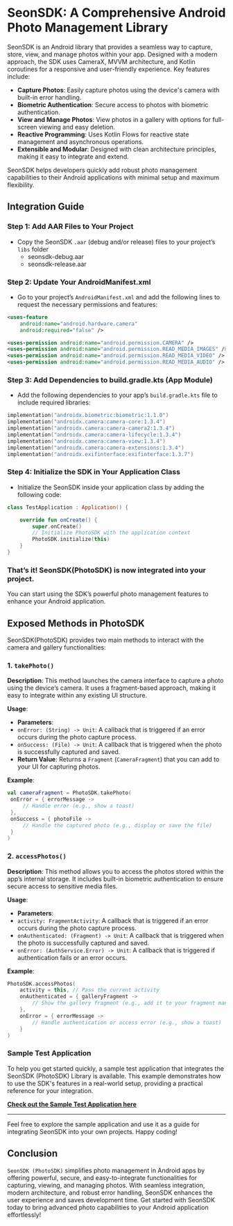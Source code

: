 # SeonSDK: A Comprehensive Android Photo Management Library

SeonSDK is an Android library that provides a seamless way to capture, store, view, and manage photos within your app. Designed with a modern approach, the SDK uses CameraX, MVVM architecture, and Kotlin coroutines for a responsive and user-friendly experience. Key features include:

- **Capture Photos**: Easily capture photos using the device's camera with built-in error handling.
- **Biometric Authentication**: Secure access to photos with biometric authentication.
- **View and Manage Photos**: View photos in a gallery with options for full-screen viewing and easy deletion.
- **Reactive Programming**: Uses Kotlin Flows for reactive state management and asynchronous operations.
- **Extensible and Modular**: Designed with clean architecture principles, making it easy to integrate and extend.

SeonSDK helps developers quickly add robust photo management capabilities to their Android applications with minimal setup and maximum flexibility.

## Integration Guide

### Step 1: Add AAR Files to Your Project

- Copy the SeonSDK `.aar` (debug and/or release) files to your project’s `libs` folder
    - seonsdk-debug.aar
    - seonsdk-release.aar

### Step 2: Update Your AndroidManifest.xml
- Go to your project’s `AndroidManifest.xml` and add the following lines to request the necessary permissions and features:

 ```xml
 <uses-feature
     android:name="android.hardware.camera"
     android:required="false" />

 <uses-permission android:name="android.permission.CAMERA" />
 <uses-permission android:name="android.permission.READ_MEDIA_IMAGES" />
 <uses-permission android:name="android.permission.READ_MEDIA_VIDEO" />
 <uses-permission android:name="android.permission.READ_MEDIA_AUDIO" />
 ```

### Step 3: Add Dependencies to build.gradle.kts (App Module)
- Add the following dependencies to your app’s `build.gradle.kts` file to include required libraries:

 ```kotlin
 implementation("androidx.biometric:biometric:1.1.0")
 implementation("androidx.camera:camera-core:1.3.4")
 implementation("androidx.camera:camera-camera2:1.3.4")
 implementation("androidx.camera:camera-lifecycle:1.3.4")
 implementation("androidx.camera:camera-view:1.3.4")
 implementation("androidx.camera:camera-extensions:1.3.4")
 implementation("androidx.exifinterface:exifinterface:1.3.7")
 ```

### Step 4: Initialize the SDK in Your Application Class
- Initialize the SeonSDK inside your application class by adding the following code:

 ```kotlin
 class TestApplication : Application() {

     override fun onCreate() {
         super.onCreate()
         // Initialize PhotoSDK with the application context
         PhotoSDK.initialize(this)
     }
 }
 ```

### That’s it! SeonSDK(PhotoSDK) is now integrated into your project. 

You can start using the SDK’s powerful photo management features to enhance your Android application.


## Exposed Methods in PhotoSDK

SeonSDK(PhotoSDK) provides two main methods to interact with the camera and gallery functionalities:

### 1. `takePhoto()`
**Description**: This method launches the camera interface to capture a photo using the device’s camera. It uses a fragment-based approach, making it easy to integrate within any existing UI structure.

**Usage**:
- **Parameters**:
- `onError: (String) -> Unit`: A callback that is triggered if an error occurs during the photo capture process.
- `onSuccess: (File) -> Unit`: A callback that is triggered when the photo is successfully captured and saved.
- **Return Value**: Returns a `Fragment` (`CameraFragment`) that you can add to your UI for capturing photos.

**Example**:
```kotlin
val cameraFragment = PhotoSDK.takePhoto(
 onError = { errorMessage ->
     // Handle error (e.g., show a toast)
 },
 onSuccess = { photoFile ->
     // Handle the captured photo (e.g., display or save the file)
 }
)
```

### 2. `accessPhotos()`
**Description**: This method allows you to access the photos stored within the app’s internal storage. It includes built-in biometric authentication to ensure secure access to sensitive media files.

**Usage**:
- **Parameters**:
- `activity: FragmentActivity`: A callback that is triggered if an error occurs during the photo capture process.
- `onAuthenticated: (Fragment) -> Unit`: A callback that is triggered when the photo is successfully captured and saved.
- `onError: (AuthService.Error) -> Unit`: A callback that is triggered if authentication fails or an error occurs.

**Example**:
```kotlin
PhotoSDK.accessPhotos(
    activity = this, // Pass the current activity
    onAuthenticated = { galleryFragment ->
        // Show the gallery fragment (e.g., add it to your fragment manager)
    },
    onError = { errorMessage ->
        // Handle authentication or access error (e.g., show a toast)
    }
)
```

### Sample Test Application

To help you get started quickly, a sample test application that integrates the SeonSDK (PhotoSDK) Library is available. This example demonstrates how to use the SDK's features in a real-world setup, providing a practical reference for your integration.

**[Check out the Sample Test Application here](https://github.com/ronstorm/seon-test-app-android.git)**

---

Feel free to explore the sample application and use it as a guide for integrating SeonSDK into your own projects. Happy coding!


## Conclusion
`SeonSDK (PhotoSDK)` simplifies photo management in Android apps by offering powerful, secure, and easy-to-integrate functionalities for capturing, viewing, and managing photos. With seamless integration, modern architecture, and robust error handling, SeonSDK enhances the user experience and saves development time. Get started with SeonSDK today to bring advanced photo capabilities to your Android application effortlessly!